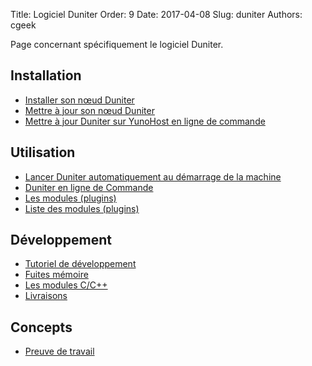 Title: Logiciel Duniter
Order: 9
Date: 2017-04-08
Slug: duniter
Authors: cgeek

Page concernant spécifiquement le logiciel Duniter.

## Installation

* [Installer son nœud Duniter](./installer)
* [Mettre à jour son nœud Duniter](./mettre-a-jour)
* [Mettre à jour Duniter sur YunoHost en ligne de commande](https://forum.duniter.org/t/full-https-support-for-duniter-package-for-yunohost/1892/18)

## Utilisation

* [Lancer Duniter automatiquement au démarrage de la machine](https://diaspora-fr.org/posts/2703333)
* [Duniter en ligne de Commande](./commandes)
* [Les modules (plugins)](./modules)
* [Liste des modules (plugins)](./liste-modules)

## Développement

* [Tutoriel de développement](https://github.com/duniter/duniter/blob/master/doc/contribute-french.md)
* [Fuites mémoire](./fuites-memoire)
* [Les modules C/C++](./les-modules-c-cpp)
* [Livraisons](./livraisons)

## Concepts

* [Preuve de travail](./preuve-de-travail)

